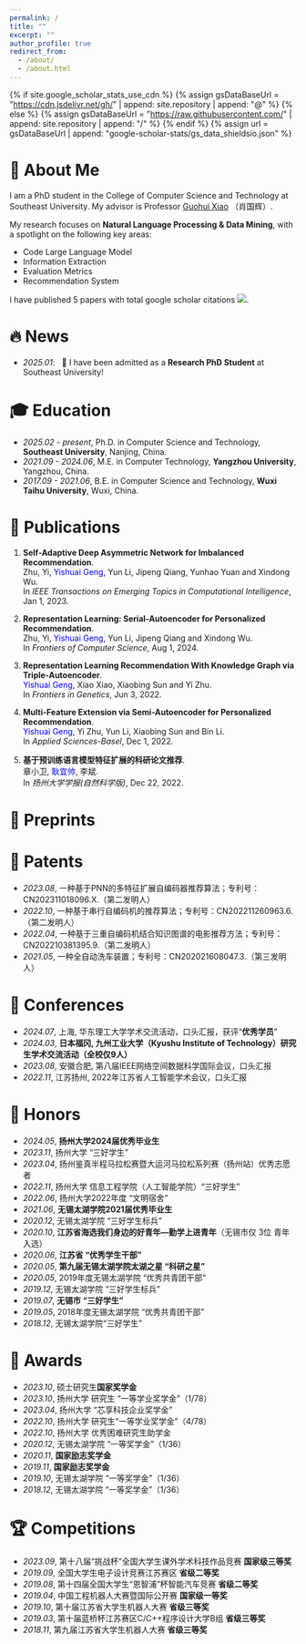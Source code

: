 ```yaml
---
permalink: /
title: ""
excerpt: ""
author_profile: true
redirect_from: 
  - /about/
  - /about.html
---
```


{% if site.google_scholar_stats_use_cdn %}
{% assign gsDataBaseUrl = "https://cdn.jsdelivr.net/gh/" | append: site.repository | append: "@" %}
{% else %}
{% assign gsDataBaseUrl = "https://raw.githubusercontent.com/" | append: site.repository | append: "/" %}
{% endif %}
{% assign url = gsDataBaseUrl | append: "google-scholar-stats/gs_data_shieldsio.json" %}

<span class='anchor' id='about-me'></span>



# 👀 About Me

 I am a PhD student in the College of Computer Science and Technology at Southeast University. My advisor is Professor [Guohui Xiao](https://www.ghxiao.org/) （肖国辉）.

My research focuses on **Natural Language Processing & Data Mining**, with a spotlight on the following key areas: 

- Code Large Language Model 
- Information Extraction
- Evaluation Metrics 
- Recommendation System

I have published 5 papers with total google scholar citations  <a href='https://scholar.google.com/citations?user=hpVroWYAAAAJ'><img src="https://img.shields.io/endpoint?url={{ url | url_encode }}&logo=Google%20Scholar&labelColor=f6f6f6&color=9cf&style=flat&label=citations"></a>.

# 🔥 News
- *2025.01*: &nbsp; 🎉 I have been admitted as a **Research PhD Student** at Southeast University!


# 🎓 Education
- *2025.02 - present*, Ph.D. in Computer Science and Technology, **Southeast University**, Nanjing, China.
- *2021.09 - 2024.06*, M.E. in Computer Technology, **Yangzhou University**, Yangzhou, China.
- *2017.09 - 2021.06*, B.E. in Computer Science and Technology, **Wuxi Taihu University**, Wuxi, China.


# 📰 Publications
<!-- <div class='paper-box'><div class='paper-box-image'><div><div class="badge">CVPR 2016</div><img src='images/500x300.png' alt="sym" width="100%"></div></div>
<div class='paper-box-text' markdown="1"> -->

<!-- (__IF2024: 6.5__, <span style="color:red">CCF-A</span>) -->
 <!-- [[DOI](https://doi.org/10.1109/TSE.2024.3440503)]-->
	
1.  **Self-Adaptive Deep Asymmetric Network for Imbalanced Recommendation**.  
    Zhu, Yi, <span style="color:blue">Yishuai Geng</span>, Yun Li, Jipeng Qiang, Yunhao Yuan and Xindong Wu.   
    In *IEEE Transactions on Emerging Topics in Computational Intelligence*, Jan 1, 2023.


2.  **Representation Learning: Serial-Autoencoder for Personalized Recommendation**.  
    Zhu, Yi, <span style="color:blue">Yishuai Geng</span>, Yun Li, Jipeng Qiang and Xindong Wu.   
    In *Frontiers of Computer Science*, Aug 1, 2024. 


3.  **Representation Learning Recommendation With Knowledge Graph via Triple-Autoencoder**.  
    <span style="color:blue">Yishuai Geng</span>, Xiao Xiao, Xiaobing Sun and Yi Zhu.   
    In *Frontiers in Genetics*, Jun 3, 2022. 


4.  **Multi-Feature Extension via Semi-Autoencoder for Personalized Recommendation**.  
    <span style="color:blue">Yishuai Geng</span>, Yi Zhu, Yun Li, Xiaobing Sun and Bin Li.    
    In *Applied Sciences-Basel*, Dec 1, 2022.    


5.  **基于预训练语言模型特征扩展的科研论文推荐**.  
    章小卫, <span style="color:blue">耿宜帅</span>, 李斌.  
    In *扬州大学学报(自然科学版)*, Dec 22, 2022.  


# 📝 Preprints



# 📜 Patents
- *2023.08*, 一种基于PNN的多特征扩展自编码器推荐算法；专利号：CN202311018096.X.（第二发明人）
- *2022.10*, 一种基于串行自编码机的推荐算法；专利号：CN202211260963.6.（第二发明人）
- *2022.04*, 一种基于三重自编码机结合知识图谱的电影推荐方法；专利号：CN202210381395.9.（第二发明人）
- *2021.05*, 一种全自动洗车装置；专利号：CN202021608047.3.（第三发明人）

<!--
# ©️ Copyrights

- *2023.04*, 基于自动编码器多特征扩展的电影推荐系统；登记号：2023SR0499101.
- *2023.02*, 基于Java的智慧旅游推荐系统；登记号：2023SR0869194.
- *2022.07*, 基于串行自编码机的电影推荐系统；登记号：2022SR093448.
- *2022.05*, 基于三重自编码机结合知识图谱特征拓展的电影推荐系统；登记号：2022SR0567030.
-->

<!--

# 🔍 Services

## Journal Reviewing

## Conference Activities
-->

# 🎤 Conferences
- *2024.07*, 上海, 华东理工大学学术交流活动，口头汇报，获评“**优秀学员**”
- *2024.03*, **日本福冈, 九州工业大学（Kyushu Institute of Technology）研究生学术交流活动（全校仅9人）**
- *2023.08*, 安徽合肥, 第八届IEEE网络空间数据科学国际会议，口头汇报
- *2022.11*, 江苏扬州, 2022年江苏省人工智能学术会议，口头汇报

	
# 🏅 Honors
- *2024.05*, **扬州大学2024届优秀毕业生**
- *2023.11*, 扬州大学 “三好学生”
- *2023.04*, 扬州鉴真半程马拉松赛暨大运河马拉松系列赛（扬州站）优秀志愿者
- *2022.11*, 扬州大学 信息工程学院（人工智能学院）“三好学生”
- *2022.06*, 扬州大学2022年度 “文明宿舍”
- *2021.06*, **无锡太湖学院2021届优秀毕业生**
- *2020.12*, 无锡太湖学院 “三好学生标兵”
- *2020.10*, **江苏省海选我们身边的好青年—勤学上进青年**（无锡市仅 3位 青年入选）
- *2020.06*, **江苏省 “优秀学生干部”**
- *2020.05*, **第九届无锡太湖学院太湖之星 “科研之星”**
- *2020.05*, 2019年度无锡太湖学院 “优秀共青团干部”
- *2019.12*, 无锡太湖学院 “三好学生标兵”
- *2019.07*, **无锡市 “三好学生”**
- *2019.05*, 2018年度无锡太湖学院 “优秀共青团干部”
- *2018.12*, 无锡太湖学院“三好学生”

# 🥇 Awards
- *2023.10*, 硕士研究生**国家奖学金**
- *2023.10*, 扬州大学 研究生 “一等学业奖学金”（1/78）
- *2023.04*, 扬州大学 “芯享科技企业奖学金”
- *2022.10*, 扬州大学 研究生“一等学业奖学金”（4/78）
- *2022.10*, 扬州大学 优秀困难研究生助学金
- *2020.12*, 无锡太湖学院 “一等奖学金”（1/36）
- *2020.11*, **国家励志奖学金**
- *2019.11*, **国家励志奖学金**
- *2019.10*, 无锡太湖学院 “一等奖学金”（1/36）
- *2018.12*, 无锡太湖学院 “一等奖学金”（1/36）


# 🏆 Competitions
- *2023.09*, 第十八届“挑战杯”全国大学生课外学术科技作品竞赛  **国家级三等奖**
- *2019.09*, 全国大学生电子设计竞赛江苏赛区 **省级二等奖**
- *2019.08*, 第十四届全国大学生“恩智浦”杯智能汽车竞赛 **省级二等奖**
- *2019.04*, 中国工程机器人大赛暨国际公开赛 **国家级一等奖**
- *2019.10*, 第十届江苏省大学生机器人大赛 **省级三等奖**
- *2019.03*, 第十届蓝桥杯江苏赛区C/C++程序设计大学B组 **省级三等奖**
- *2018.11*, 第九届江苏省大学生机器人大赛 **省级三等奖**
